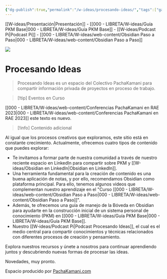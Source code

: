 ```yaml
---
{"dg-publish":true,"permalink":"/w-ideas/procesando-ideas/","tags":["gardenEntry"],"dgShowBacklinks":true,"dgShowLocalGraph":true,"dgEnableSearch":true,"noteIcon":""}
---
```



<div class="transclusion internal-embed is-loaded"><div class="markdown-embed">



[[W-ideas/Presentación\|Presentación]] - [[000 - LIBRETA/W-ideas/Guía PKM Base\|000 - LIBRETA/W-ideas/Guía PKM Base]] - [[W-ideas/Podcast Pi\|Podcast Pi]] - [[000 - LIBRETA/W-ideas/web-content/Obsidian Paso a Paso\|000 - LIBRETA/W-ideas/web-content/Obsidian Paso a Paso]]

</div></div>

![](/img/user/W-ideas/img/pachakamani.jpg)
# Procesando Ideas

> Procesando Ideas es un espacio del Colectivo PachaKamani para compartir información privada de proyectos en proceso de trabajo.

>[!tip] Eventos en Curso

[[000 - LIBRETA/W-ideas/web-content/Conferencias PachaKamani en RAE 2023\|000 - LIBRETA/W-ideas/web-content/Conferencias PachaKamani en RAE 2023]]
este texto es nuevo.

>[!info] Contenido adicional

Al igual que los procesos creativos que exploramos, este sitio está en constante crecimiento. Actualmente, ofrecemos cuatro tipos de contenido que puedes explorar:

- Te invitamos a formar parte de nuestra comunidad a través de nuestro reciente espacio en LinkedIn para compartir sobre PKM y [[W-ideas/Obsidian en LinkedIn\|Obsidian en LinkedIn]].
- Una herramienta fundamental para la creación de contenido es una buena aplicación de notas, y por ello, recomendamos Obsidian como plataforma principal. Para ello, tenemos algunos videos que complementan nuestro aprendizaje en el "Curso [[000 - LIBRETA/W-ideas/web-content/Obsidian Paso a Paso\|000 - LIBRETA/W-ideas/web-content/Obsidian Paso a Paso]]".
- Además, te ofrecemos una guía de manejo de la Bóveda en Obsidian para ayudarte en la construcción inicial de un sistema personal de conocimiento (PKM) en [[000 - LIBRETA/W-ideas/Guía PKM Base\|000 - LIBRETA/W-ideas/Guía PKM Base]].
- Nuestro [[W-ideas/Podcast Pi\|Podcast Procesando Ideas]], el cual es el medio central para compartir conocimientos y técnicas relacionados con diferentes procesos de creación y pensamiento.

Explora nuestros recursos y únete a nosotros para continuar aprendiendo juntos y descubriendo nuevas formas de procesar las ideas.


Novedades, muy pronto.


<div class="transclusion internal-embed is-loaded"><div class="markdown-embed">



Espacio producido por [PachaKamani.com](http://pachakamani.com/)

</div></div>
